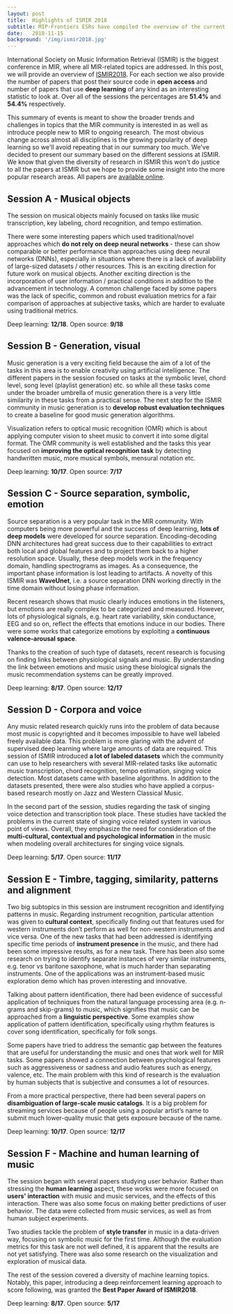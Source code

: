 ```yaml
---
layout: post
title:  Highlights of ISMIR 2018
subtitle: MIP-Frontiers ESRs have compiled the overview of the current trends and analysed how popular is deep learning and open science in MIR research
date:   2018-11-15
background: '/img/ismir2018.jpg'
---
```


International Society on Music Information Retrieval (ISMIR) is the biggest conference in MIR, where all MIR-related topics are addressed. In this post, we will provide an overview of [ISMIR2018](http://ismir2018.ircam.fr/). For each section we also provide the number of papers that post their source code in **open access** and number of papers that use **deep learning** of any kind as an interesting statistic to look at. Over all of the sessions the percentages are **51.4%** and **54.4%** respectively.

This summary of events is meant to show the broader trends and challenges in topics that the MIR community is interested in as well as introduce people new to MIR to ongoing research. The most obvious change across almost all disciplines is the growing popularity of deep learning so we'll avoid repeating that in our summary too much. We've decided to present our summary based on the different sessions at ISMIR. We know that given the diversity of research in ISMIR this won't do justice to all the papers at ISMIR but we hope to provide some insight into the more popular research areas. All papers are [available online](http://ismir2018.ircam.fr/pages/events-main-program.html).

## Session A - Musical objects

The session on musical objects mainly focused on tasks like music transcription, key labeling, chord recognition, and tempo estimation.

There were some interesting papers which used traditional/novel approaches which **do not rely on deep neural networks** - these can show comparable or better performance than approaches using deep neural networks (DNNs), especially in situations where there is a lack of availability of large-sized datasets / other resources. This is an exciting direction for future work on musical objects. Another exciting direction is the incorporation of user information / practical conditions in addition to the advancement in technology. A common challenge faced by some papers was the lack of specific, common and robust evaluation metrics for a fair comparison of approaches at subjective tasks, which are harder to evaluate using traditional metrics.

Deep learning: **12/18**. Open source: **9/18**

## Session B - Generation, visual

Music generation is a very exciting field because the aim of a lot of the tasks in this area is to enable creativity using artificial intelligence. The different papers in the session focused on tasks at the symbolic level, chord level, song level (playlist generation) etc. so while all these tasks come under the broader umbrella of music generation there is a very little similarity in these tasks from a practical sense. The next step for the ISMIR community in music generation is to **develop robust evaluation techniques** to create a baseline for good music generation algorithms.

Visualization refers to optical music recognition (OMR) which is about applying computer vision to sheet music to convert it into some digital format. The OMR community is well established and the tasks this year focused on **improving the optical recognition task** by detecting handwritten music, more musical symbols, mensural notation etc.

Deep learning: **10/17**. Open source: **7/17**

## Session C - Source separation, symbolic, emotion

Source separation is a very popular task in the MIR community. With computers being more powerful and the success of deep learning, **lots of deep models** were developed for source separation. Encoding-decoding DNN architectures had great success due to their capabilities to extract both local and global features and to project them back to a higher resolution space. Usually, these deep models work in the frequency domain, handling spectrograms as images. As a consequence, the important phase information is lost leading to artifacts. A novelty of this ISMIR was **WaveUnet**, i.e. a source separation DNN working directly in the time domain without losing phase information.

Recent research shows that music clearly induces emotions in the listeners, but emotions are really complex to be categorized and measured. However, lots of physiological signals, e.g. heart rate variability, skin conductance, EEG and so on, reflect the effects that emotions induce in our bodies. There were some works that categorize emotions by exploiting a **continuous valence-arousal space**.

Thanks to the creation of such type of datasets, recent research is focusing on finding links between physiological signals and music. By understanding the link between emotions and music using these biological signals the music recommendation systems can be greatly improved.

Deep learning: **8/17**. Open source: **12/17**

## Session D - Corpora and voice

Any music related research quickly runs into the problem of data because most music is copyrighted and it becomes impossible to have well labeled freely available data. This problem is more glaring with the advent of supervised deep learning where large amounts of data are required. This session of ISMIR introduced **a lot of labeled datasets** which the community can use to help researchers with several MIR-related tasks like automatic music transcription, chord recognition, tempo estimation, singing voice detection. Most datasets came with baseline algorithms. In addition to the datasets presented, there were also studies who have applied a corpus-based research mostly on Jazz and Western Classical Music.

In the second part of the session, studies regarding the task of singing voice detection and transcription took place. These studies have tackled the problems in the current state of singing voice related system in various point of views. Overall, they emphasize the need for consideration of the **multi-cultural, contextual and psychological information** in the music when modeling overall architectures for singing voice signals.

Deep learning: **5/17**. Open source: **11/17**

## Session E - Timbre, tagging, similarity, patterns and alignment

Two big subtopics in this session are instrument recognition and identifying patterns in music. Regarding instrument recognition, particular attention was given to **cultural context**, specifically finding out that features used for western instruments don’t perform as well for non-western instruments and vice versa. One of the new tasks that had been addressed is identifying specific time periods of **instrument presence** in the music, and there had been some impressive results, as for a new task. There has been also some research on trying to identify separate instances of very similar instruments, e.g. tenor vs baritone saxophone, what is much harder than separating instruments. One of the applications was an instrument-based music exploration demo which has proven interesting and innovative.

Talking about pattern identification, there had been evidence of successful application of techniques from the natural language processing area (e.g. n-grams and skip-grams) to music, which signifies that music can be approached from a **linguistic perspective**. Some examples show application of pattern identification, specifically using rhythm features is cover song identification, specifically for folk songs.

Some papers have tried to address the semantic gap between the features that are useful for understanding the music and ones that work well for MIR tasks. Some papers showed a connection between psychological features such as aggressiveness or sadness and audio features such as energy, valence, etc. The main problem with this kind of research is the evaluation by human subjects that is subjective and consumes a lot of resources.

From a more practical perspective, there had been several papers on **disambiguation of large-scale music catalogs**. It is a big problem for streaming services because of people using a popular artist’s name to submit much lower-quality music that gets exposure because of the name.

Deep learning: **10/17**. Open source: **12/17**

## Session F - Machine and human learning of music

The session began with several papers studying user behavior. Rather than stressing the **human learning** aspect, these works were more focused on **users' interaction** with music and music services, and the effects of this interaction. There was also some focus on making better predictions of user behavior. The data were collected from music services, as well as from human subject experiments.

Two studies tackle the problem of **style transfer** in music in a data-driven way, focusing on symbolic music for the first time. Although the evaluation metrics for this task are not well defined, it is apparent that the results are not yet satisfying. There was also some research on the visualization and exploration of musical data.

The rest of the session covered a diversity of machine learning topics. Notably, this paper, introducing a deep reinforcement learning approach to score following, was granted the **Best Paper Award of ISMIR2018**.

Deep learning: **8/17**. Open source: **5/17**
